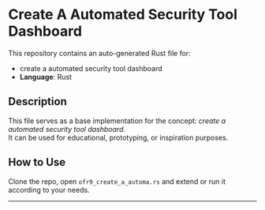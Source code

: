 # Create A Automated Security Tool Dashboard

This repository contains an auto-generated Rust file for:

- create a automated security tool dashboard
- **Language**: Rust

## Description

This file serves as a base implementation for the concept: *create a automated security tool dashboard*.  
It can be used for educational, prototyping, or inspiration purposes.

## How to Use

Clone the repo, open `ofr9_create_a_automa.rs` and extend or run it according to your needs.

---


